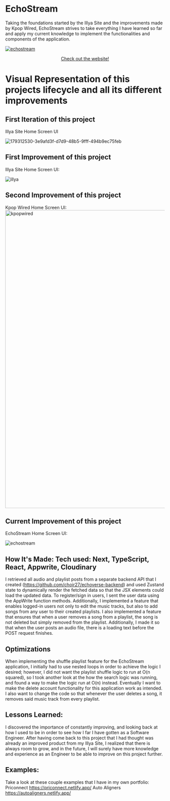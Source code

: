# EchoStream

Taking the foundations started by the Illya Site and the improvements made by Kpop Wired, EchoStream strives to take everything I have learned so far and apply my current knowledge to implement the functionalities and components of the application.

<a href = "https://echostream.netlify.app/">
 
 ![echostream](https://github.com/choir27/EchoStream/assets/66279068/c98a1dd1-e1e8-4470-a1f3-84744de91da2)
 
</a>

<div align = "center"><a href = "https://echostream.netlify.app/">Check out the website!</a></div>

<h1>Visual Representation of this projects lifecycle and all its different improvements</h1>

<h2>First Iteration of this project</h2>
Illya Site Home Screen UI

![179312530-3e9afd3f-d7d9-48b5-9fff-494b9ec75feb](https://github.com/choir27/EchoStream/assets/66279068/6f14c8f3-8b34-47cd-8cf7-37a3d70d1a3d)

<h2>First Improvement of this project</h2>
Illya Site Home Screen UI:

![illya](https://github.com/choir27/EchoStream/assets/66279068/a62001f2-c47e-471e-959a-f67ecd93fcf7)

<h2>Second Improvement of this project</h2>
Kpop Wired Home Screen UI:

<img width="941" alt="kpopwired" src="https://github.com/choir27/EchoStream/assets/66279068/12a746b3-a3a2-458b-8684-ae230e454d4c">

<h2>Current Improvement of this project</h2>
EchoStream Home Screen UI:

![echostream](https://github.com/choir27/EchoStream/assets/66279068/c98a1dd1-e1e8-4470-a1f3-84744de91da2)

## How It's Made: Tech used: Next, TypeScript, React, Appwrite, Cloudinary

I retrieved all audio and playlist posts from a separate backend API that I created (https://github.com/choir27/echoverse-backend) and used Zustand state to dynamically render the fetched data so that the JSX elements could load the updated data. To register/sign in users, I sent the user data using the AppWrite function methods. Additionally, I implemented a feature that enables logged-in users not only to edit the music tracks, but also to add songs from any user to their created playlists. I also implemented a feature that ensures that when a user removes a song from a playlist, the song is not deleted but simply removed from the playlist. Additionally, I made it so that when the user posts an audio file, there is a loading text before the POST request finishes.

## Optimizations

When implementing the shuffle playlist feature for the EchoStream application, I initially had to use nested loops in order to achieve the logic I desired; however, I did not want the playlist shuffle logic to run at O(n squared), so I took another look at the how the search logic was running, and found a way to make the logic run at O(n) instead. Eventually I want to make the delete account functionality for this application work as intended. I also want to change the code so that whenever the user deletes a song, it removes said music track from every playlist.

## Lessons Learned:

I discovered the importance of constantly improving, and looking back at how I used to be in order to see how I far I have gotten as a Software Engineer. After having come back to this project that I had thought was already an improved product from my Illya Site, I realized that there is always room to grow, and in the future, I will surely have more knowledge and experience as an Engineer to be able to improve on this project further.

## Examples:

Take a look at these couple examples that I have in my own portfolio:  Priconnect https://priconnect.netlify.app/ Auto Aligners https://autoaligners.netlify.app/
